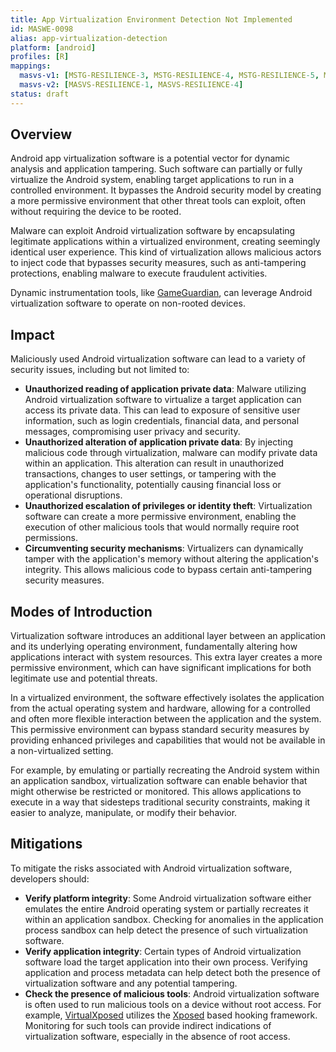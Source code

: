 ```yaml
---
title: App Virtualization Environment Detection Not Implemented
id: MASWE-0098
alias: app-virtualization-detection
platform: [android]
profiles: [R]
mappings:
  masvs-v1: [MSTG-RESILIENCE-3, MSTG-RESILIENCE-4, MSTG-RESILIENCE-5, MSTG-RESILIENCE-6]
  masvs-v2: [MASVS-RESILIENCE-1, MASVS-RESILIENCE-4]
status: draft
---
```


## Overview

Android app virtualization software is a potential vector for dynamic analysis and application tampering. Such software can partially or fully virtualize the Android system, enabling target applications to run in a controlled environment. It bypasses the Android security model by creating a more permissive environment that other threat tools can exploit, often without requiring the device to be rooted.

Malware can exploit Android virtualization software by encapsulating legitimate applications within a virtualized environment, creating seemingly identical user experience. This kind of virtualization allows malicious actors to inject code that bypasses security measures, such as anti-tampering protections, enabling malware to execute fraudulent activities.

Dynamic instrumentation tools, like [GameGuardian](https://gameguardian.net/forum/topic/20322-gameguardian-work-without-root/), can leverage Android virtualization software to operate on non-rooted devices.

## Impact

Maliciously used Android virtualization software can lead to a variety of security issues, including but not limited to:

- **Unauthorized reading of application private data**: Malware utilizing Android virtualization software to virtualize a target application can access its private data. This can lead to exposure of sensitive user information, such as login credentials, financial data, and personal messages, compromising user privacy and security.
- **Unauthorized alteration of application private data**: By injecting malicious code through virtualization, malware can modify private data within an application. This alteration can result in unauthorized transactions, changes to user settings, or tampering with the application's functionality, potentially causing financial loss or operational disruptions.
- **Unauthorized escalation of privileges or identity theft**: Virtualization software can create a more permissive environment, enabling the execution of other malicious tools that would normally require root permissions.
- **Circumventing security mechanisms**: Virtualizers can dynamically tamper with the application's memory without altering the application's integrity. This allows malicious code to bypass certain anti-tampering security measures.

## Modes of Introduction

Virtualization software introduces an additional layer between an application and its underlying operating environment, fundamentally altering how applications interact with system resources. This extra layer creates a more permissive environment, which can have significant implications for both legitimate use and potential threats.

In a virtualized environment, the software effectively isolates the application from the actual operating system and hardware, allowing for a controlled and often more flexible interaction between the application and the system. This permissive environment can bypass standard security measures by providing enhanced privileges and capabilities that would not be available in a non-virtualized setting.

For example, by emulating or partially recreating the Android system within an application sandbox, virtualization software can enable behavior that might otherwise be restricted or monitored. This allows applications to execute in a way that sidesteps traditional security constraints, making it easier to analyze, manipulate, or modify their behavior.

## Mitigations

To mitigate the risks associated with Android virtualization software, developers should:

- **Verify platform integrity**: Some Android virtualization software either emulates the entire Android operating system or partially recreates it within an application sandbox. Checking for anomalies in the application process sandbox can help detect the presence of such virtualization software.
- **Verify application integrity**: Certain types of Android virtualization software load the target application into their own process. Verifying application and process metadata can help detect both the presence of virtualization software and any potential tampering.
- **Check the presence of malicious tools**: Android virtualization software is often used to run malicious tools on a device without root access. For example, [VirtualXposed](https://github.com/android-hacker/VirtualXposed) utilizes the [Xposed](https://github.com/rovo89/Xposed) based hooking framework. Monitoring for such tools can provide indirect indications of virtualization software, especially in the absence of root access.
